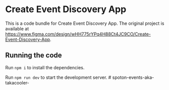 
  # Create Event Discovery App

  This is a code bundle for Create Event Discovery App. The original project is available at https://www.figma.com/design/wHH775rYPq4H88Ct4JC9CO/Create-Event-Discovery-App.

  ## Running the code

  Run `npm i` to install the dependencies.

  Run `npm run dev` to start the development server.
  #   s p o t o n - e v e n t s - a k a - t a k a c o o l e r -  
 
